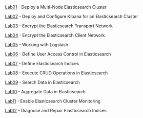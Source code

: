 [Lab01](Lab01.md) - Deploy a Multi-Node Elasticsearch Cluster

[Lab02](Lab02.md) - Deploy and Configure Kibana for an Elasticsearch Cluster

[Lab03](Lab03.md) - Encrypt the Elasticsearch Transport Network

[Lab04](Lab04.md) - Encrypt the Elasticsearch Client Network

[Lab05](Lab05.md) - Working with Logstash

[Lab06](Lab06.md) - Define User Access Control in Elasticsearch

[Lab07](Lab07.md) - Define Elasticsearch Indices

[Lab08](Lab08.md) - Execute CRUD Operations in Elasticsearch

[Lab09](Lab09.md) - Search Data in Elasticsearch

[Lab10](Lab10.md) - Aggregate Data in Elasticsearch

[Lab11](Lab11.md) - Enable Elasticsearch Cluster Monitoring

[Lab12](Lab12.md) - Diagnose and Repair Elasticsearch Indices